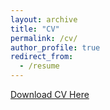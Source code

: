 ```yaml
---
layout: archive
title: "CV"
permalink: /cv/
author_profile: true
redirect_from:
  - /resume
---
```


[Download CV Here](http://jimmydoi.github.io/files/jd_vitae.pdf)
